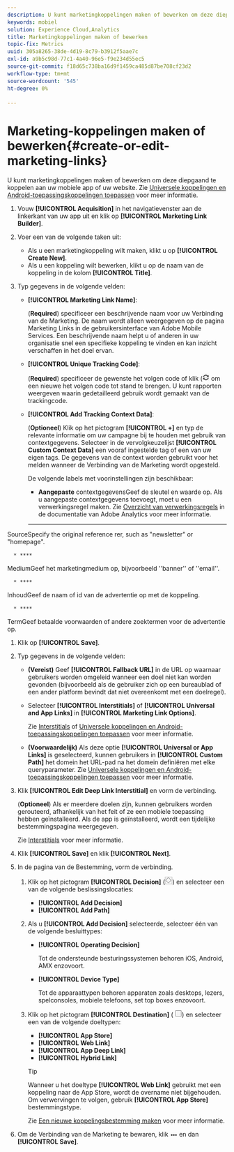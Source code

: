 ```yaml
---
description: U kunt marketingkoppelingen maken of bewerken om deze diep te koppelen aan uw mobiele app of uw website.
keywords: mobiel
solution: Experience Cloud,Analytics
title: Marketingkoppelingen maken of bewerken
topic-fix: Metrics
uuid: 305a8265-38de-4d19-8c79-b3912f5aae7c
exl-id: a9b5c98d-77c1-4a40-96e5-f9e234d55ec5
source-git-commit: f18d65c738ba16d9f1459ca485d87be708cf23d2
workflow-type: tm+mt
source-wordcount: '545'
ht-degree: 0%

---
```


# Marketing-koppelingen maken of bewerken{#create-or-edit-marketing-links}

U kunt marketingkoppelingen maken of bewerken om deze diepgaand te koppelen aan uw mobiele app of uw website. Zie [Universele koppelingen en Android-toepassingskoppelingen toepassen](/help/using/c-manage-app-settings/c-mob-confg-app/c-universal-app-links.md) voor meer informatie.

1. Vouw **[!UICONTROL Acquisition]** in het navigatievenster aan de linkerkant van uw app uit en klik op **[!UICONTROL Marketing Link Builder]**.
1. Voer een van de volgende taken uit:

   * Als u een marketingkoppeling wilt maken, klikt u op **[!UICONTROL Create New]**.
   * Als u een koppeling wilt bewerken, klikt u op de naam van de koppeling in de kolom **[!UICONTROL Title]**.

1. Typ gegevens in de volgende velden:

   * **[!UICONTROL Marketing Link Name]**:

      (**Required**) specificeer een beschrijvende naam voor uw Verbinding van de Marketing. De naam wordt alleen weergegeven op de pagina Marketing Links in de gebruikersinterface van Adobe Mobile Services. Een beschrijvende naam helpt u of anderen in uw organisatie snel een specifieke koppeling te vinden en kan inzicht verschaffen in het doel ervan.

   * **[!UICONTROL Unique Tracking Code]**:

      (**Required**) specificeer de gewenste het volgen code of klik (![produceer pictogram](assets/icon_generate.png) om een nieuwe het volgen code tot stand te brengen. U kunt rapporten weergeven waarin gedetailleerd gebruik wordt gemaakt van de trackingcode.

   * **[!UICONTROL Add Tracking Context Data]**:

      (**Optioneel**) Klik op het pictogram **[!UICONTROL +]** en typ de relevante informatie om uw campagne bij te houden met gebruik van contextgegevens. Selecteer in de vervolgkeuzelijst **[!UICONTROL Custom Context Data]** een vooraf ingestelde tag of een van uw eigen tags. De gegevens van de context worden gebruikt voor het melden wanneer de Verbinding van de Marketing wordt opgesteld.

      De volgende labels met voorinstellingen zijn beschikbaar:

      * **Aangepaste**
contextgegevensGeef de sleutel en waarde op. Als u aangepaste contextgegevens toevoegt, moet u een verwerkingsregel maken. Zie [Overzicht van verwerkingsregels](https://experienceleague.adobe.com/docs/analytics/admin/admin-tools/processing-rules/processing-rules.html) in de documentatie van Adobe Analytics voor meer informatie.

      * ****
SourceSpecify the original reference rer, such as &quot;newsletter&quot; or &quot;homepage&quot;.

      * ****
MediumGeef het marketingmedium op, bijvoorbeeld &#39;&#39;banner&#39;&#39; of &#39;&#39;email&#39;&#39;.

      * ****
InhoudGeef de naam of id van de advertentie op met de koppeling.

      * ****
TermGeef betaalde voorwaarden of andere zoektermen voor de advertentie op.
1. Klik op **[!UICONTROL Save]**.
1. Typ gegevens in de volgende velden:

   * **(Vereist)** Geef  **[!UICONTROL Fallback URL]** in de URL op waarnaar gebruikers worden omgeleid wanneer een doel niet kan worden gevonden (bijvoorbeeld als de gebruiker zich op een bureaublad of een ander platform bevindt dat niet overeenkomt met een doelregel).
   * Selecteer **[!UICONTROL Interstitials]** of **[!UICONTROL Universal and App Links]** in **[!UICONTROL Marketing Link Options]**.

      Zie [Interstitials](/help/using/acquisition-main/c-marketing-links-builder/t-create-edit-adobe-links/t-interstitials.md) of [Universele koppelingen en Android-toepassingskoppelingen toepassen](/help/using/c-manage-app-settings/c-mob-confg-app/c-universal-app-links.md) voor meer informatie.

   * **(Voorwaardelijk)** Als deze optie  **[!UICONTROL Universal or App Links]** is geselecteerd, kunnen gebruikers in  **[!UICONTROL Custom Path]** het domein het URL-pad na het domein definiëren met elke queryparameter. Zie [Universele koppelingen en Android-toepassingskoppelingen toepassen](/help/using/c-manage-app-settings/c-mob-confg-app/c-universal-app-links.md) voor meer informatie.

1. Klik **[!UICONTROL Edit Deep Link Interstitial]** en vorm de verbinding.

   (**Optioneel**) Als er meerdere doelen zijn, kunnen gebruikers worden gerouteerd, afhankelijk van het feit of ze een mobiele toepassing hebben geïnstalleerd. Als de app is geïnstalleerd, wordt een tijdelijke bestemmingspagina weergegeven.

   Zie [Interstitials](/help/using/acquisition-main/c-marketing-links-builder/t-create-edit-adobe-links/t-interstitials.md) voor meer informatie.

1. Klik **[!UICONTROL Save]** en klik **[!UICONTROL Next]**.
1. In de pagina van de Bestemming, vorm de verbinding.

   1. Klik op het pictogram **[!UICONTROL Decision]** (![beslissingspictogram](assets/icon_decision.png)) en selecteer een van de volgende beslissingslocaties:

      * **[!UICONTROL Add Decision]**
      * **[!UICONTROL Add Path]**
   1. Als u **[!UICONTROL Add Decision]** selecteerde, selecteer één van de volgende besluittypes:

      * **[!UICONTROL Operating Decision]**

         Tot de ondersteunde besturingssystemen behoren iOS, Android, AMX enzovoort.

      * **[!UICONTROL Device Type]**

         Tot de apparaattypen behoren apparaten zoals desktops, lezers, spelconsoles, mobiele telefoons, set top boxes enzovoort.
   1. Klik op het pictogram **[!UICONTROL Destination]** ( ![vierkant pictogram](assets/icon_square.png)) en selecteer een van de volgende doeltypen:

      * **[!UICONTROL App Store]**
      * **[!UICONTROL Web Link]**
      * **[!UICONTROL App Deep Link]**
      * **[!UICONTROL Hybrid Link]**

      >[!TIP]
      >
      >Wanneer u het doeltype **[!UICONTROL Web Link]** gebruikt met een koppeling naar de App Store, wordt de overname niet bijgehouden. Om verwervingen te volgen, gebruik **[!UICONTROL App Store]** bestemmingstype.

      Zie [Een nieuwe koppelingsbestemming maken](/help/using/acquisition-main/c-manage-link-destinations/t-create-new-app-deep-link-destination.md) voor meer informatie.




1. Om de Verbinding van de Marketing te bewaren, klik ![elipses](assets/icon_elipses.png) en dan **[!UICONTROL Save]**.
